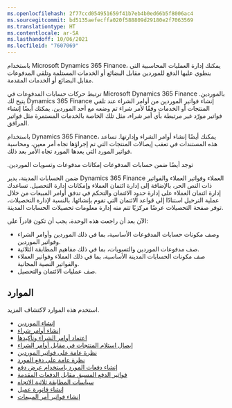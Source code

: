 ```yaml
---
ms.openlocfilehash: 2f77ccd054951659f41b7eb4b0ed66b5f8006ac4
ms.sourcegitcommit: bd5135aefecffa020f588809d29180e2f7063569
ms.translationtype: HT
ms.contentlocale: ar-SA
ms.lasthandoff: 10/06/2021
ms.locfileid: "7607069"
---
```

باستخدام Microsoft Dynamics 365 Finance، يمكنك إدارة العمليات المحاسبية التي ينطوي عليها الدفع للموردين مقابل البضائع أو الخدمات المستلمة وتلقي المدفوعات مقابل البضائع أو الخدمات المقدمة.

ترتبط حركات ‏‫حسابات المدفوعات‬ في Microsoft Dynamics 365 Finance بالموردين. يتيح لك Dynamics 365 Finance إنشاء فواتير الموردين من أوامر الشراء عند تلقي المنتجات أو الخدمات وفقًا لأمر شراء تم وضعه مع أحد الموردين. يمكنك أيضًا إنشاء فواتير مورّد غير مرتبطة بأي أمر شراء، مثل تلك الخاصة بالخدمات المستمرة مثل فواتير المرافق.

باستخدام Dynamics 365 Finance، يمكنك أيضًا إنشاء أوامر الشراء وإدارتها. تساعد هذه المستندات في تعقب إيصالات المنتجات التي تم إجراؤها تجاه أمر معين، ومحاسبة فواتير المورد التي يعدها المورد تجاه الأمر بعد ذلك.

توجد أيضًا ضمن حسابات المدفوعات إمكانات ‏‫مدفوعات وتسويات الموردين.

ضمن الحسابات المدينة‬، يدير Dynamics 365 Finance العملاء وفواتير العملاء والفواتير ذات النص الحر، بالإضافة إلى إدارة ائتمان العملاء وإمكانات إدارة التحصيل. تساعدك إدارة ائتمان العملاء على إدارة حدود الائتمان والتحكم في تدفق أوامر المبيعات من خلال عملية الترحيل استنادًا إلى قواعد الائتمان التي تقوم بإنشائها. بالنسبة لإدارة التحصيلات‬، توفر صفحة التحصيلات‬ عرضًا مركزيًا تتم منه إدارة معلومات تحصيلات الحسابات المدينة.

الآن بعد أن راجعت هذه الوحدة، يجب أن تكون قادراً على:

 -  وصف مكونات حسابات المدفوعات الأساسية، بما في ذلك الموردين وأوامر الشراء وفواتير الموردين.
 -  صف مدفوعات الموردين والتسويات، بما في ذلك مفاهيم المطابقة الثلاثية.
 -  صف مكونات الحسابات المدينة الأساسية، بما في ذلك العملاء وفواتير العملاء والفواتير النصية المجانية.
 -  صف عمليات الائتمان والتحصيل.

## <a name="resources"></a>الموارد

استخدم هذه الموارد لاكتشاف المزيد.

 -  [إنشاء الموردين](/learn/modules/configure-accounts-payable-dyn365-finance/8-create-vendors)
 -  [إنشاء أوامر شراء](/dynamics365/supply-chain/procurement/purchase-order-creation)
 -  [اعتماد أوامر الشراء وتأكيدها](/dynamics365/supply-chain/procurement/purchase-order-approval-confirmation)
 -  [إيصال استلام المنتجات في مقابل أوامر الشراء](/dynamics365/supply-chain/procurement/product-receipt-against-purchase-orders)
 -  [نظرة عامة على فواتير الموردين](/dynamics365/financials/accounts-payable/vendor-invoices-overview)
 -  [نظرة عامة على دفع المورد](/dynamics365/finance/cash-bank-management/tasks/vendor-payment-overview)
 -  [إنشاء دفعات المورد باستخدام عرض دفع](/dynamics365/finance/accounts-payable/create-vendor-payments-payment-proposal)
 -  [فواتير الدفع المسبق مقابل الدفعات المقدمة](/dynamics365/finance/accounts-payable/prepayments-invoices-vs-prepayments)
 -  [سياسات المطابقة ثلاثية الاتجاه](/dynamics365/finance/accounts-payable/three-way-matching-policies)
 -  [إنشاء فاتورة عميل](/dynamics365/finance/accounts-receivable/configure-customer-invoices)
 -  [إنشاء فواتير أمر المبيعات](/dynamics365/finance/accounts-receivable/tasks/create-sales-order-invoices)
